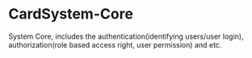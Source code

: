 # CardSystem-Core
System Core, includes the authentication(identifying users/user login), authorization(role based access right, user permission) and etc.
